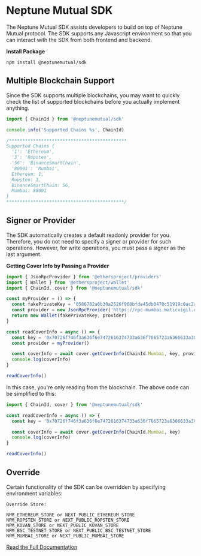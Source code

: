 # Neptune Mutual SDK

The Neptune Mutual SDK assists developers to build on top of Neptune Mutual protocol. The SDK supports any Javascript environment so that you can interact with the SDK from both frontend and backend.

**Install Package**

```
npm install @neptunemutual/sdk
```

## Multiple Blockchain Support

Since the SDK supports multiple blockchains, you may want to quickly check the list of supported blockchains before you actually implement anything.

```javascript
import { ChainId } from '@neptunemutual/sdk'

console.info('Supported Chains %s', ChainId)

/********************************************
Supported Chains {
  '1': 'Ethereum',
  '3': 'Ropsten',
  '56': 'BinanceSmartChain',
  '80001': 'Mumbai',
  Ethereum: 1,
  Ropsten: 3,
  BinanceSmartChain: 56,
  Mumbai: 80001
}
********************************************/
```

## Signer or Provider

The SDK automatically creates a default readonly provider for you. Therefore, you do not need to specify a signer or provider for such operations. However, for write operations, you must pass a signer as the last argument.

**Getting Cover Info by Passing a Provider**

```javascript
import { JsonRpcProvider } from '@ethersproject/providers'
import { Wallet } from '@ethersproject/wallet'
import { ChainId, cover } from '@neptunemutual/sdk'

const myProvider = () => {
  const fakePrivateKey = '0586782a6b30a2526f960bfde45db0470c51919c0ac2ae9ad5ad39b847955109'
  const provider = new JsonRpcProvider('https://rpc-mumbai.maticvigil.com')
  return new Wallet(fakePrivateKey, provider)
}

const readCoverInfo = async () => {
  const key = '0x70726f746f3a636f6e7472616374733a636f7665723a6366633a303100000001'
  const provider = myProvider()

  const coverInfo = await cover.getCoverInfo(ChainId.Mumbai, key, provider)
  console.log(coverInfo)
}

readCoverInfo()
```

In this case, you're only reading from the blockchain. The above code can be simplified to this: 


```javascript
import { ChainId, cover } from '@neptunemutual/sdk'

const readCoverInfo = async () => {
  const key = '0x70726f746f3a636f6e7472616374733a636f7665723a6366633a303100000001'

  const coverInfo = await cover.getCoverInfo(ChainId.Mumbai, key)
  console.log(coverInfo)
}

readCoverInfo()
```

## Override

Certain functionality of the SDK can be overridden by specifying environment variables:

```
Override Store:

NPM_ETHEREUM_STORE or NEXT_PUBLIC_ETHEREUM_STORE
NPM_ROPSTEN_STORE or NEXT_PUBLIC_ROPSTEN_STORE
NPM_KOVAN_STORE or NEXT_PUBLIC_KOVAN_STORE
NPM_BSC_TESTNET_STORE or NEXT_PUBLIC_BSC_TESTNET_STORE
NPM_MUMBAI_STORE or NEXT_PUBLIC_MUMBAI_STORE
```

[Read the Full Documentation](https://app.gitbook.com/@neptunemutual/s/docs/sdk/quickstart)
